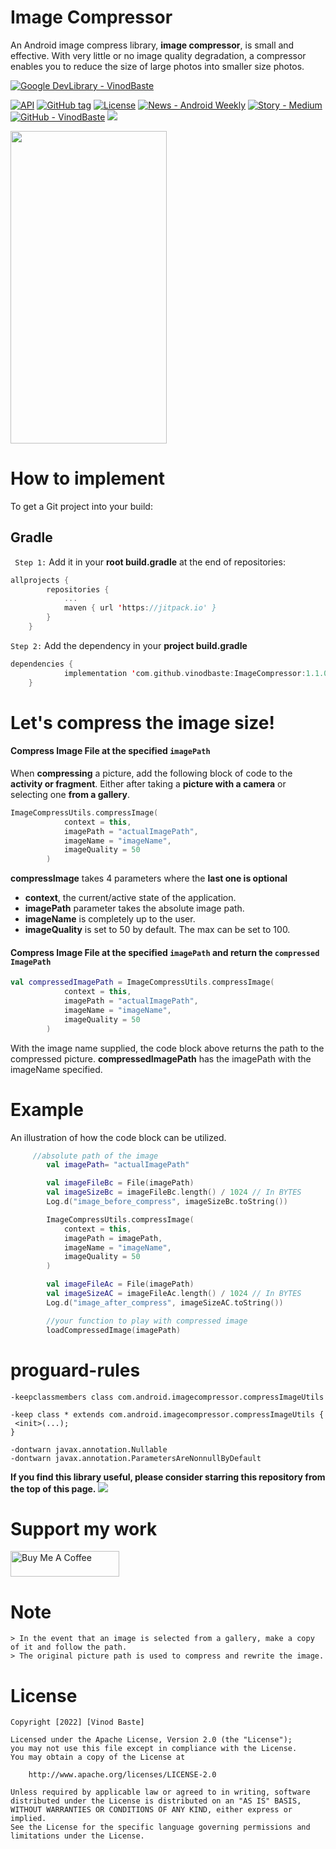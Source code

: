 # Image Compressor

An Android image compress library, **image compressor**, is small and effective. With very little or no image quality degradation, a compressor enables you to reduce the size of large photos into smaller size photos.

[![Google DevLibrary - VinodBaste](https://img.shields.io/badge/Google_DevLibrary-VinodBaste-ea9f2d?logo=<svg+role%3D"img"+viewBox%3D"0+0+24+24"+xmlns%3D"http%3A%2F%2Fwww.w3.org%2F2000%2Fsvg"><title>Android<%2Ftitle><path+d%3D"M17.523+15.3414c-.5511+0-.9993-.4486-.9993-.9997s.4483-.9993.9993-.9993c.5511+0+.9993.4483.9993.9993.0001.5511-.4482.9997-.9993.9997m-11.046+0c-.5511+0-.9993-.4486-.9993-.9997s.4482-.9993.9993-.9993c.5511+0+.9993.4483.9993.9993+0+.5511-.4483.9997-.9993.9997m11.4045-6.02l1.9973-3.4592a.416.416+0+00-.1521-.5676.416.416+0+00-.5676.1521l-2.0223+3.503C15.5902+8.2439+13.8533+7.8508+12+7.8508s-3.5902.3931-5.1367+1.0989L4.841+5.4467a.4161.4161+0+00-.5677-.1521.4157.4157+0+00-.1521.5676l1.9973+3.4592C2.6889+11.1867.3432+14.6589+0+18.761h24c-.3435-4.1021-2.6892-7.5743-6.1185-9.4396"%2F><%2Fsvg>&logoColor=30DC80)](https://devlibrary.withgoogle.com/products/android/repos/vinodbaste-Image-compressor)

[![API](https://img.shields.io/badge/API-21%2B-brightgreen.svg?style=flat)](https://android-arsenal.com/api?level=21)
[![GitHub tag](https://img.shields.io/github/tag/vinodbaste/image-compressor?include_prereleases=&sort=semver&color=blue)](https://github.com/vinodbaste/image-compressor/releases/)
[![License](https://img.shields.io/badge/License-Apache_2.0-blue)](#license)
[![News - Android Weekly](https://img.shields.io/badge/News-Android_Weekly-d36f21)](https://androidweekly.net/issues/issue-326)
[![Story - Medium](https://img.shields.io/badge/Story-Medium-2ea44f)](https://medium.com/codex/image-compressor-13dbfd0445a3)
[![GitHub - VinodBaste](https://img.shields.io/badge/GitHub-VinodBaste-4664c6)](https://github.com/vinodbaste/Image-compressor)
[![](https://jitpack.io/v/vinodbaste/Image-compressor.svg)](https://jitpack.io/#vinodbaste/Image-compressor)

<img src = "https://raw.githubusercontent.com/vinodbaste/ImageCompressor/main/image%20(2)_google-pixel4xl-clearlywhite-portrait.jpg" width = 250 height = 500 />

# How to implement
To get a Git project into your build:
## Gradle
` Step 1:` Add it in your **root build.gradle**  at the end of repositories:
```kotlin
allprojects {
		repositories {
			...
			maven { url 'https://jitpack.io' }
		}
	}
```

`Step 2:` Add the dependency in your **project build.gradle**
```kotlin
dependencies {
	        implementation 'com.github.vinodbaste:ImageCompressor:1.1.0'
	}
```
# Let's compress the image size!
#### Compress Image File at the specified `imagePath`
When **compressing** a picture, add the following block of code to the **activity or fragment**. Either after taking a **picture with a camera** or selecting one **from a gallery**.
```kotlin
ImageCompressUtils.compressImage(
            context = this,
            imagePath = "actualImagePath",
            imageName = "imageName",
            imageQuality = 50
        )
```
**compressImage** takes 4 parameters where the **last one is optional**
* **context**, the current/active state of the application.
* **imagePath** parameter takes the absolute image path.
* **imageName** is completely up to the user.
* **imageQuality** is set to 50 by default. The max can be set to 100.

#### Compress Image File at the specified `imagePath` and return the `compressed ImagePath`
```kotlin
val compressedImagePath = ImageCompressUtils.compressImage(
            context = this,
            imagePath = "actualImagePath",
            imageName = "imageName",
            imageQuality = 50
        )
```
With the image name supplied, the code block above returns the path to the compressed picture.
**compressedImagePath** has the imagePath with the imageName specified.

# Example
An illustration of how the code block can be utilized.
```kotlin
 	 //absolute path of the image
        val imagePath= "actualImagePath"

        val imageFileBc = File(imagePath)
        val imageSizeBc = imageFileBc.length() / 1024 // In BYTES
        Log.d("image_before_compress", imageSizeBc.toString())

        ImageCompressUtils.compressImage(
            context = this,
            imagePath = imagePath,
            imageName = "imageName",
            imageQuality = 50
        )

        val imageFileAc = File(imagePath)
        val imageSizeAC = imageFileAc.length() / 1024 // In BYTES
        Log.d("image_after_compress", imageSizeAC.toString())

        //your function to play with compressed image
        loadCompressedImage(imagePath) 
```
# proguard-rules
```
-keepclassmembers class com.android.imagecompressor.compressImageUtils

-keep class * extends com.android.imagecompressor.compressImageUtils {
 <init>(...);
}

-dontwarn javax.annotation.Nullable
-dontwarn javax.annotation.ParametersAreNonnullByDefault
```

**If you find this library useful, please consider starring this repository from the top of this page.**
[![](https://i.imgur.com/oSLuE0e.png)](#)

# Support my work
<a href="https://www.buymeacoffee.com/bastevinod" target="_blank"><img src="https://cdn.buymeacoffee.com/buttons/default-orange.png" alt="Buy Me A Coffee" height="41" width="174"></a>

# Note
```
> In the event that an image is selected from a gallery, make a copy of it and follow the path.
> The original picture path is used to compress and rewrite the image.
```
# License
```
Copyright [2022] [Vinod Baste]

Licensed under the Apache License, Version 2.0 (the "License");
you may not use this file except in compliance with the License.
You may obtain a copy of the License at

    http://www.apache.org/licenses/LICENSE-2.0

Unless required by applicable law or agreed to in writing, software
distributed under the License is distributed on an "AS IS" BASIS,
WITHOUT WARRANTIES OR CONDITIONS OF ANY KIND, either express or implied.
See the License for the specific language governing permissions and
limitations under the License.
```


